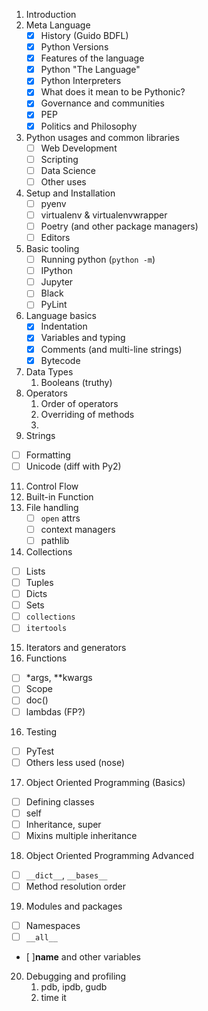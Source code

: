 1. Introduction
2. Meta Language
   - [x] History (Guido BDFL)
   - [x] Python Versions
   - [x] Features of the language
   - [x] Python "The Language"
   - [x] Python Interpreters
   - [x] What does it mean to be Pythonic?
   - [x] Governance and communities
   - [x] PEP
   - [x] Politics and Philosophy
3. Python usages and common libraries
   - [ ] Web Development
   - [ ] Scripting
   - [ ] Data Science
   - [ ] Other uses
4. Setup and Installation
   - [ ] pyenv
   - [ ] virtualenv & virtualenvwrapper
   - [ ] Poetry (and other package managers)
   - [ ] Editors
5. Basic tooling
   - [ ] Running python (`python -m`)
   - [ ] IPython
   - [ ] Jupyter
   - [ ] Black
   - [ ] PyLint
6. Language basics
   - [x] Indentation
   - [x] Variables and typing
   - [x] Comments (and multi-line strings)
   - [x] Bytecode
7. Data Types
   1. Booleans (truthy)
8. Operators
   1. Order of operators
   2. Overriding of methods
   3.
9.  Strings
   - [ ] Formatting
   - [ ] Unicode (diff with Py2)
11. Control Flow
12. Built-in Function
13. File handling
    - [ ] `open` attrs
    - [ ] context managers
    - [ ] pathlib
14. Collections
   - [ ] Lists
   - [ ] Tuples
   - [ ] Dicts
   - [ ] Sets
   - [ ] `collections`
   - [ ] `itertools`
15. Iterators and generators
16. Functions
   - [ ] *args, **kwargs
   - [ ] Scope
   - [ ] doc()
   - [ ] lambdas (FP?)
16. Testing
   - [ ] PyTest
   - [ ] Others less used (nose)
17. Object Oriented Programming (Basics)
   - [ ] Defining classes
   - [ ] self
   - [ ] Inheritance, super
   - [ ] Mixins multiple inheritance
18.  Object Oriented Programming Advanced
   - [ ] `__dict__`, `__bases__`
   - [ ] Method resolution order
19. Modules and packages
   - [ ] Namespaces
   - [ ] `__all__`
   - [ ]__name__ and other variables
20. Debugging and profiling
    1. pdb, ipdb, gudb
    2. time it
